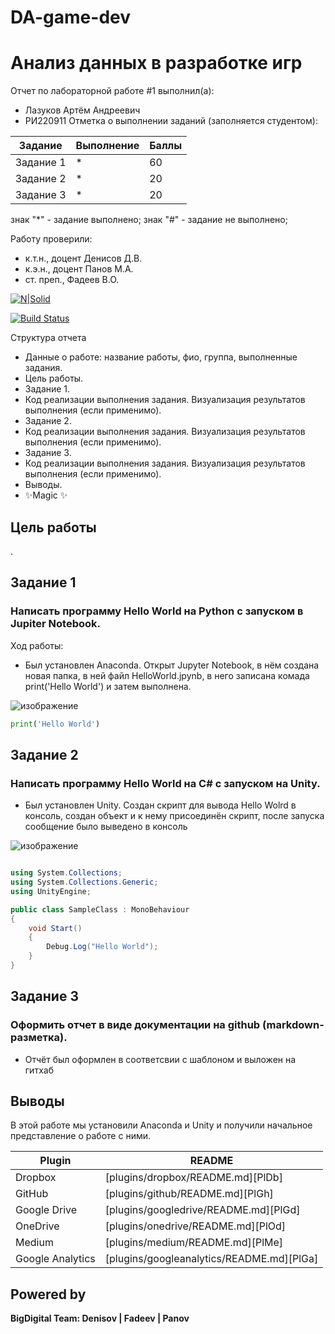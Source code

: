 # DA-game-dev
# Анализ данных в разработке игр 
Отчет по лабораторной работе #1 выполнил(а):
- Лазуков Артём Андреевич
- РИ220911
Отметка о выполнении заданий (заполняется студентом):

| Задание | Выполнение | Баллы |
| ------ | ------ | ------ |
| Задание 1 | * | 60 |
| Задание 2 | * | 20 |
| Задание 3 | * | 20 |

знак "*" - задание выполнено; знак "#" - задание не выполнено;

Работу проверили:
- к.т.н., доцент Денисов Д.В.
- к.э.н., доцент Панов М.А.
- ст. преп., Фадеев В.О.

[![N|Solid](https://cldup.com/dTxpPi9lDf.thumb.png)](https://nodesource.com/products/nsolid)

[![Build Status](https://travis-ci.org/joemccann/dillinger.svg?branch=master)](https://travis-ci.org/joemccann/dillinger)

Структура отчета

- Данные о работе: название работы, фио, группа, выполненные задания.
- Цель работы.
- Задание 1.
- Код реализации выполнения задания. Визуализация результатов выполнения (если применимо).
- Задание 2.
- Код реализации выполнения задания. Визуализация результатов выполнения (если применимо).
- Задание 3.
- Код реализации выполнения задания. Визуализация результатов выполнения (если применимо).
- Выводы.
- ✨Magic ✨

## Цель работы
.

## Задание 1
### Написать программу Hello World на Python с запуском в Jupiter Notebook.
Ход работы:
- Был установлен Anaconda. Открыт Jupyter Notebook, в нём создана новая папка, в ней файл HelloWorld.jpynb, в него записана комада print('Hello World') и затем выполнена.

![изображение](https://github.com/Gigant-of-thought/DA-game-dev/assets/110249697/d988c8c2-e5d1-42e8-86ac-e56d411975de)


```python
print('Hello World')
```



## Задание 2
### Написать программу Hello World на C# с запуском на Unity. 

- Был установлен Unity. Создан скрипт для вывода Hello Wolrd в консоль, создан объект и к нему присоединён скрипт, после запуска сообщение было выведено в консоль

![изображение](https://github.com/Gigant-of-thought/DA-game-dev/assets/110249697/8e1fec7c-1bb3-452a-a08e-b7bc6de56750)


```c#

using System.Collections;
using System.Collections.Generic;
using UnityEngine;

public class SampleClass : MonoBehaviour
{
    void Start()
    {
        Debug.Log("Hello World");
    }
}


```

## Задание 3
### Оформить отчет в виде документации на github (markdown-разметка).

- Отчёт был оформлен в соответсвии с шаблоном и выложен на гитхаб



## Выводы

В этой работе мы установили Anaconda и Unity и получили начальное представление о работе с ними. 

| Plugin | README |
| ------ | ------ |
| Dropbox | [plugins/dropbox/README.md][PlDb] |
| GitHub | [plugins/github/README.md][PlGh] |
| Google Drive | [plugins/googledrive/README.md][PlGd] |
| OneDrive | [plugins/onedrive/README.md][PlOd] |
| Medium | [plugins/medium/README.md][PlMe] |
| Google Analytics | [plugins/googleanalytics/README.md][PlGa] |

## Powered by

**BigDigital Team: Denisov | Fadeev | Panov**
